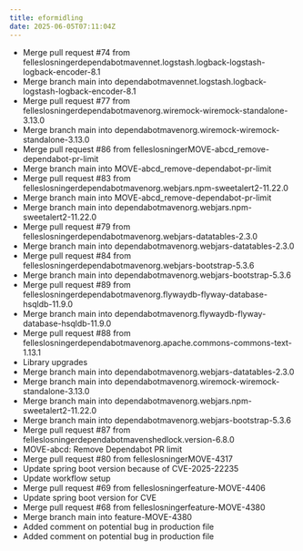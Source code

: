 ```yaml
---
title: eformidling
date: 2025-06-05T07:11:04Z
---
```

- Merge pull request #74 from felleslosningerdependabotmavennet.logstash.logback-logstash-logback-encoder-8.1
- Merge branch main into dependabotmavennet.logstash.logback-logstash-logback-encoder-8.1
- Merge pull request #77 from felleslosningerdependabotmavenorg.wiremock-wiremock-standalone-3.13.0
- Merge branch main into dependabotmavenorg.wiremock-wiremock-standalone-3.13.0
- Merge pull request #86 from felleslosningerMOVE-abcd_remove-dependabot-pr-limit
- Merge branch main into MOVE-abcd_remove-dependabot-pr-limit
- Merge pull request #83 from felleslosningerdependabotmavenorg.webjars.npm-sweetalert2-11.22.0
- Merge branch main into MOVE-abcd_remove-dependabot-pr-limit
- Merge branch main into dependabotmavenorg.webjars.npm-sweetalert2-11.22.0
- Merge pull request #79 from felleslosningerdependabotmavenorg.webjars-datatables-2.3.0
- Merge branch main into dependabotmavenorg.webjars-datatables-2.3.0
- Merge pull request #84 from felleslosningerdependabotmavenorg.webjars-bootstrap-5.3.6
- Merge branch main into dependabotmavenorg.webjars-bootstrap-5.3.6
- Merge pull request #89 from felleslosningerdependabotmavenorg.flywaydb-flyway-database-hsqldb-11.9.0
- Merge branch main into dependabotmavenorg.flywaydb-flyway-database-hsqldb-11.9.0
- Merge pull request #88 from felleslosningerdependabotmavenorg.apache.commons-commons-text-1.13.1
- Library upgrades
- Merge branch main into dependabotmavenorg.webjars-datatables-2.3.0
- Merge branch main into dependabotmavenorg.wiremock-wiremock-standalone-3.13.0
- Merge branch main into dependabotmavenorg.webjars.npm-sweetalert2-11.22.0
- Merge branch main into dependabotmavenorg.webjars-bootstrap-5.3.6
- Merge pull request #87 from felleslosningerdependabotmavenshedlock.version-6.8.0
- MOVE-abcd: Remove Dependabot PR limit
- Merge pull request #80 from felleslosningerMOVE-4317
- Update spring boot version because of CVE-2025-22235
- Update workflow setup
- Merge pull request #69 from felleslosningerfeature-MOVE-4406
- Update spring boot version for CVE
- Merge pull request #68 from felleslosningerfeature-MOVE-4380
- Merge branch main into feature-MOVE-4380
- Added comment on potential bug in production file
- Added comment on potential bug in production file

